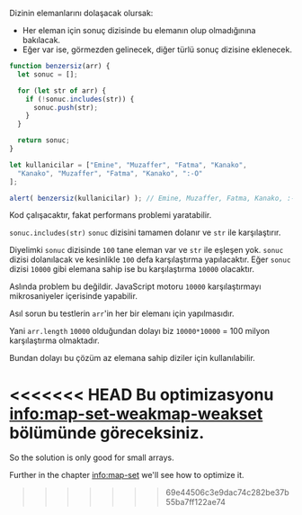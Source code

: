 Dizinin elemanlarını dolaşacak olursak:
- Her eleman için sonuç dizisinde bu elemanın olup olmadığınına bakılacak.
- Eğer var ise, görmezden gelinecek, diğer türlü sonuç dizisine eklenecek.

```js run
function benzersiz(arr) {
  let sonuc = [];

  for (let str of arr) {
    if (!sonuc.includes(str)) {
      sonuc.push(str);
    }
  }

  return sonuc;
}

let kullanicilar = ["Emine", "Muzaffer", "Fatma", "Kanako",
  "Kanako", "Muzaffer", "Fatma", "Kanako", ":-O"
];

alert( benzersiz(kullanicilar) ); // Emine, Muzaffer, Fatma, Kanako, :-O
```
Kod çalışacaktır, fakat performans problemi yaratabilir.

`sonuc.includes(str)` `sonuc` dizisini tamamen dolanır ve `str` ile karşılaştırır.

Diyelimki `sonuc` dizisinde `100` tane eleman var ve `str` ile eşleşen yok. `sonuc` dizisi dolanılacak ve kesinlikle `100` defa karşılaştırma yapılacaktır. Eğer `sonuc` dizisi `10000` gibi elemana sahip ise bu karşılaştırma `10000` olacaktır.

Aslında problem bu değildir. JavaScript motoru `10000` karşılaştırmayı mikrosaniyeler içerisinde yapabilir.

Asıl sorun bu testlerin `arr`'in her bir elemanı için yapılmasıdır.

Yani `arr.length` `10000` olduğundan dolayı biz `10000*10000` = 100 milyon karşılaştırma olmaktadır.

Bundan dolayı bu çözüm az elemana sahip diziler için kullanılabilir.

<<<<<<< HEAD
Bu optimizasyonu <info:map-set-weakmap-weakset> bölümünde göreceksiniz. 
=======
So the solution is only good for small arrays.

Further in the chapter <info:map-set> we'll see how to optimize it.
>>>>>>> 69e44506c3e9dac74c282be37b55ba7ff122ae74
